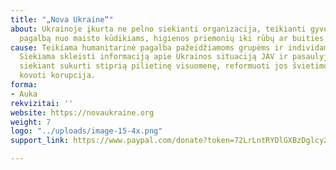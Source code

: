 ```yaml
---
title: "„Nova Ukraine“"
about: Ukrainoje įkurta ne pelno siekianti organizacija, teikianti gyventojams reikiamą
  pagalbą nuo maisto kūdikiams, higienos priemonių iki rūbų ar buities reikmenų.
cause: Teikiama humanitarinė pagalba pažeidžiamoms grupėms ir individams Ukrainoje.
  Siekiama skleisti informaciją apie Ukrainos situaciją JAV ir pasaulyje. Remti Ukrainą,
  siekiant sukurti stiprią pilietinę visuomenę, reformuoti jos švietimo sistemą ir
  kovoti korupcija.
forma:
- Auka
rekvizitai: ''
website: https://novaukraine.org
weight: 7
logo: "../uploads/image-15-4x.png"
support_link: https://www.paypal.com/donate?token=72LrLntRYDlGXBzDglcy2H9vtGmnW4Ingp7zoXRWo7MBJnRC8mxUVxn4-ddXrdimIfyEojowwEjZAZ1p

---
```

